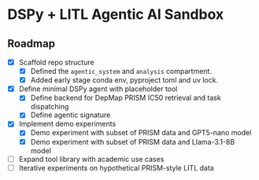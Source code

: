 # DSPy + LITL Agentic AI Sandbox
## Roadmap

- [x] Scaffold repo structure  
  - [x] Defined the `agentic_system` and `analysis` compartment.
  - [x] Added early stage conda env, pyproject toml and uv lock.
- [x] Define minimal DSPy agent with placeholder tool
  - [x] Define backend for DepMap PRISM IC50 retrieval and task dispatching 
  - [x] Define agentic signature
- [x] Implement demo experiments
  - [x] Demo experiment with subset of PRISM data and GPT5-nano model
  - [x] Demo experiment with subset of PRISM data and Llama-3.1-8B model 
- [ ] Expand tool library with academic use cases  
- [ ] Iterative experiments on hypothetical PRISM-style LITL data  
